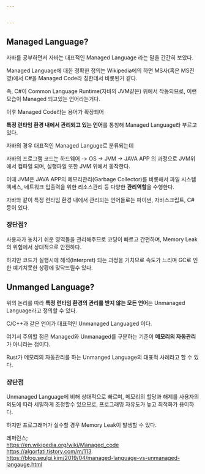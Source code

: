 ```yaml
---


---
```


<h2 id="managed-language">Managed Language?</h2>
<p>자바를 공부하면서 자바는 대표적인 Managed Language 라는 말을 간간히 보았다.</p>
<p>Managed Language에 대한 정확한 정의는 Wikipedia에의 하면 MS사(혹은 MS진영)에서 C#을 Managed Code라 칭한데서 비롯된거 같다.</p>
<p>즉, C#이 Common Language Runtime(자바의 JVM같은) 위에서 작동되므로, 이런 모습이 Managed 되고있는 언어라는거다.</p>
<p>이후 Managed Code라는 용어가 확장되어</p>
<p><strong>특정 런타임 환경 내에서 관리되고 있는 언어</strong>를 통칭해 Managed Language라 부르고있다.</p>
<p>자바의 경우 대표적인 Managed Languge로 분류되는데</p>
<p>자바의 프로그램 코드는 하드웨어 -&gt; OS -&gt; JVM -&gt; JAVA APP 의 과정으로 JVM위에서 컴파일 되며, 실행파일 또한 JVM 위에서 동작한다.</p>
<p>이때 JVM은 JAVA APP의 메모리관리(Garbage Collector)를 비롯해서 파일 시스템 엑세스, 네트워크 입출력을 위한 리소스관리 등 다양한 <strong>관리역할</strong>을 수행한다.</p>
<p>자바와 같이 특정 런타임 환경 내에서 관리되는 언어들로는 파이썬, 자바스크립트, C#등이 있다.</p>
<h3 id="장단점">장단점?</h3>
<p>사용자가 놓치기 쉬운 영역들을 관리해주므로 코딩이 빠르고 간편하며, Memory Leak의 위험에서 상대적으로 안전하다.</p>
<p>하지만 코드가 실행시에 해석(Interpret) 되는 과정을 거치므로 속도가 느리며 GC로 인한 예기치못한 상황에 맞닥뜨릴수 있다.</p>
<h2 id="unmanged-language">Unmanged Language?</h2>
<p>위의 논리를 따라 <strong>특정 런타임 환경의 관리를 받지 않는 모든 언어</strong>는 Unmanaged Language라고 정의할 수 있다.</p>
<p>C/C++과 같은 언어가 대표적인 Unmanaged Languaged 이다.</p>
<p>여기서 주의할 점은 Managed와 Unmanaged를 구분하는 기준이 <strong>메모리의 자동관리</strong> 가 아니라는 점이다.</p>
<p>Rust가 메모리의 자동관리를 하는 Unmanged Language의 대표적 사례라고 할 수 있다.</p>
<h3 id="장단점-1">장단점</h3>
<p>Unmanaged Language에 비해 상대적으로 빠르며, 메모리의 할당과 해제를 사용자의 의도에 따라 세밀하게 조정할수 있으므로, 프로그래밍 자유도가 높고 최적화가 용이하다.</p>
<p>하지만 프로그래머가 실수할 경우 Memory Leak이 발생할 수 있다.</p>
<p>레퍼런스;<br>
<a href="https://en.wikipedia.org/wiki/Managed_code">https://en.wikipedia.org/wiki/Managed_code</a><br>
<a href="https://algorfati.tistory.com/m/113">https://algorfati.tistory.com/m/113</a><br>
<a href="https://blog.seulgi.kim/2019/04/managed-language-vs-unmanaged-langauge.html">https://blog.seulgi.kim/2019/04/managed-language-vs-unmanaged-langauge.html</a></p>

